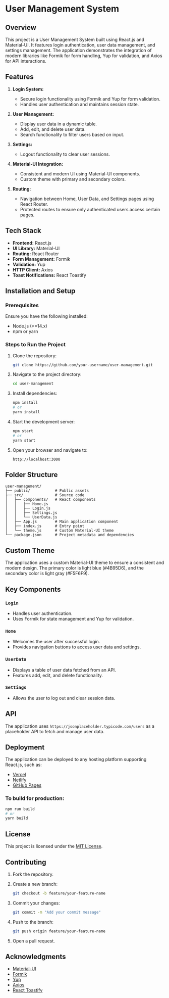 # User Management System

## Overview
This project is a User Management System built using React.js and Material-UI. It features login authentication, user data management, and settings management. The application demonstrates the integration of modern libraries like Formik for form handling, Yup for validation, and Axios for API interactions.

## Features

1. **Login System:**
   - Secure login functionality using Formik and Yup for form validation.
   - Handles user authentication and maintains session state.

2. **User Management:**
   - Display user data in a dynamic table.
   - Add, edit, and delete user data.
   - Search functionality to filter users based on input.

3. **Settings:**
   - Logout functionality to clear user sessions.

4. **Material-UI Integration:**
   - Consistent and modern UI using Material-UI components.
   - Custom theme with primary and secondary colors.

5. **Routing:**
   - Navigation between Home, User Data, and Settings pages using React Router.
   - Protected routes to ensure only authenticated users access certain pages.

## Tech Stack

- **Frontend:** React.js
- **UI Library:** Material-UI
- **Routing:** React Router
- **Form Management:** Formik
- **Validation:** Yup
- **HTTP Client:** Axios
- **Toast Notifications:** React Toastify

## Installation and Setup

### Prerequisites

Ensure you have the following installed:

- Node.js (>=14.x)
- npm or yarn

### Steps to Run the Project

1. Clone the repository:

   ```bash
   git clone https://github.com/your-username/user-management.git
   ```

2. Navigate to the project directory:

   ```bash
   cd user-management
   ```

3. Install dependencies:

   ```bash
   npm install
   # or
   yarn install
   ```

4. Start the development server:

   ```bash
   npm start
   # or
   yarn start
   ```

5. Open your browser and navigate to:

   ```
   http://localhost:3000
   ```

## Folder Structure

```
user-management/
├── public/           # Public assets
├── src/              # Source code
│   ├── components/   # React components
│   │   ├── Home.js
│   │   ├── Login.js
│   │   ├── Settings.js
│   │   └── UserData.js
│   ├── App.js        # Main application component
│   ├── index.js      # Entry point
│   └── theme.js      # Custom Material-UI theme
└── package.json      # Project metadata and dependencies
```

## Custom Theme
The application uses a custom Material-UI theme to ensure a consistent and modern design. The primary color is light blue (#4B95D6), and the secondary color is light gray (#F5F6F9).

## Key Components

### `Login`
- Handles user authentication.
- Uses Formik for state management and Yup for validation.

### `Home`
- Welcomes the user after successful login.
- Provides navigation buttons to access user data and settings.

### `UserData`
- Displays a table of user data fetched from an API.
- Features add, edit, and delete functionality.

### `Settings`
- Allows the user to log out and clear session data.

## API
The application uses `https://jsonplaceholder.typicode.com/users` as a placeholder API to fetch and manage user data.

## Deployment
The application can be deployed to any hosting platform supporting React.js, such as:

- [Vercel](https://vercel.com/)
- [Netlify](https://www.netlify.com/)
- [GitHub Pages](https://pages.github.com/)

### To build for production:

```bash
npm run build
# or
yarn build
```

## License
This project is licensed under the [MIT License](LICENSE).

## Contributing

1. Fork the repository.
2. Create a new branch:

   ```bash
   git checkout -b feature/your-feature-name
   ```

3. Commit your changes:

   ```bash
   git commit -m "Add your commit message"
   ```

4. Push to the branch:

   ```bash
   git push origin feature/your-feature-name
   ```

5. Open a pull request.

## Acknowledgments

- [Material-UI](https://mui.com/)
- [Formik](https://formik.org/)
- [Yup](https://github.com/jquense/yup)
- [Axios](https://axios-http.com/)
- [React Toastify](https://fkhadra.github.io/react-toastify/)

